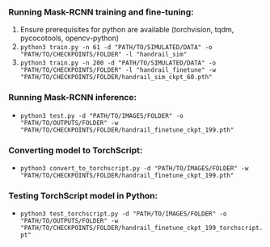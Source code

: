 ### Running Mask-RCNN training and fine-tuning:

1. Ensure prerequisites for python are available (torchvision, tqdm, pycocotools, opencv-python)
2. `python3 train.py -n 61 -d "PATH/TO/SIMULATED/DATA" -o "PATH/TO/CHECKPOINTS/FOLDER" -l "handrail_sim"`
3. `python3 train.py -n 200 -d "PATH/TO/SIMULATED/DATA" -o "PATH/TO/CHECKPOINTS/FOLDER" -l "handrail_finetune" -w "PATH/TO/CHECKPOINTS/FOLDER/handrail_sim_ckpt_60.pth"`

### Running Mask-RCNN inference:

- `python3 test.py -d "PATH/TO/IMAGES/FOLDER" -o "PATH/TO/OUTPUTS/FOLDER" -w "PATH/TO/CHECKPOINTS/FOLDER/handrail_finetune_ckpt_199.pth"`

### Converting model to TorchScript:

- `python3 convert_to_torchscript.py -d "PATH/TO/IMAGES/FOLDER" -w "PATH/TO/CHECKPOINTS/FOLDER/handrail_finetune_ckpt_199.pth"`

### Testing TorchScript model in Python:

- `python3 test_torchscript.py -d "PATH/TO/IMAGES/FOLDER" -o "PATH/TO/OUTPUTS/FOLDER" -w "PATH/TO/CHECKPOINTS/FOLDER/handrail_finetune_ckpt_199_torchscript.pt"`
